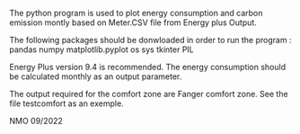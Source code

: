 
The python program is used to plot energy consumption and carbon emission montly based on Meter.CSV file from Energy plus Output. 

The following packages should be donwloaded in order to run the program :
	 pandas
	 numpy
	 matplotlib.pyplot 
	 os
	 sys
	tkinter
	PIL

Energy Plus version 9.4 is recommended.
The energy consumption should be calculated monthly as an output parameter. 

The output required for the comfort zone are Fanger comfort zone. 
See the file testcomfort as an exemple.

NMO 09/2022

	

